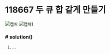 # 118667 두 큐 합 같게 만들기

![캡처](https://user-images.githubusercontent.com/72604908/189540272-4302827a-8678-440e-b6e1-e3afb326772b.PNG)
![캡처1](https://user-images.githubusercontent.com/72604908/189540277-836d19fd-dbe9-4dfd-8f7a-14124c77277b.PNG)

### # solution()
1. ...
